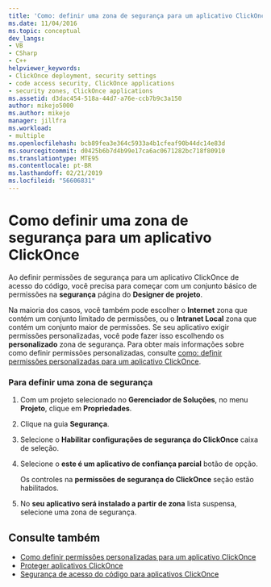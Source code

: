 ```yaml
---
title: 'Como: definir uma zona de segurança para um aplicativo ClickOnce | Microsoft Docs'
ms.date: 11/04/2016
ms.topic: conceptual
dev_langs:
- VB
- CSharp
- C++
helpviewer_keywords:
- ClickOnce deployment, security settings
- code access security, ClickOnce applications
- security zones, ClickOnce applications
ms.assetid: d3dac454-518a-44d7-a76e-ccb7b9c3a150
author: mikejo5000
ms.author: mikejo
manager: jillfra
ms.workload:
- multiple
ms.openlocfilehash: bcb89fea3e364c5933a4b1cfeaf90b44dc14e83d
ms.sourcegitcommit: d0425b6b7d4b99e17ca6ac0671282bc718f80910
ms.translationtype: MTE95
ms.contentlocale: pt-BR
ms.lasthandoff: 02/21/2019
ms.locfileid: "56606831"
---
```

# <a name="how-to-set-a-security-zone-for-a-clickonce-application"></a>Como definir uma zona de segurança para um aplicativo ClickOnce
Ao definir permissões de segurança para um aplicativo ClickOnce de acesso do código, você precisa para começar com um conjunto básico de permissões na **segurança** página do **Designer de projeto**.

 Na maioria dos casos, você também pode escolher o **Internet** zona que contém um conjunto limitado de permissões, ou o **Intranet Local** zona que contém um conjunto maior de permissões. Se seu aplicativo exigir permissões personalizadas, você pode fazer isso escolhendo os **personalizado** zona de segurança. Para obter mais informações sobre como definir permissões personalizadas, consulte [como: definir permissões personalizadas para um aplicativo ClickOnce](../deployment/how-to-set-custom-permissions-for-a-clickonce-application.md).

### <a name="to-set-a-security-zone"></a>Para definir uma zona de segurança

1.  Com um projeto selecionado no **Gerenciador de Soluções**, no menu **Projeto**, clique em **Propriedades**.

2.  Clique na guia **Segurança**.

3.  Selecione o **Habilitar configurações de segurança do ClickOnce** caixa de seleção.

4.  Selecione o **este é um aplicativo de confiança parcial** botão de opção.

     Os controles na **permissões de segurança do ClickOnce** seção estão habilitados.

5.  No **seu aplicativo será instalado a partir de zona** lista suspensa, selecione uma zona de segurança.

## <a name="see-also"></a>Consulte também
- [Como definir permissões personalizadas para um aplicativo ClickOnce](../deployment/how-to-set-custom-permissions-for-a-clickonce-application.md)
- [Proteger aplicativos ClickOnce](../deployment/securing-clickonce-applications.md)
- [Segurança de acesso do código para aplicativos ClickOnce](../deployment/code-access-security-for-clickonce-applications.md)
